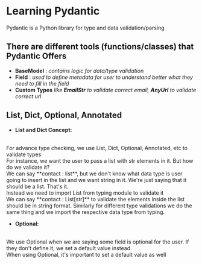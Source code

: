 # Learning Pydantic

Pydantic is a Python library for type and data validation/parsing

## There are different tools (functions/classes) that Pydantic Offers
- **BaseModel** : *contains logic for data/type validation*
- **Field** : *used to define metadata for user to understand better what they need to fill in the field*
- **Custom Types** *like **EmailStr** to validate correct email, **AnyUrl** to validate correct url*

## List, Dict, Optional, Annotated

- **List and Dict Concept:**
<br>
For advance type checking, we use List, Dict, Optional, Annotated, etc to validate types
<br>
For instance, we want the user to pass a list with str elements in it. But how do we validate it?
<br>
We can say **contact : list**, but we don't know what data type is user going to insert in the list and we want string in it. We're just saying that it should be a list. That's it.
<br>
Instead we need to import List from typing module to validate it
<br>
We can say **contact : List[str]** to validate the elements inside the list should be in string format. Similarly for different type validations we do the same thing and we import the respective data type from typing.



- **Optional:**
<br>
We use Optional when we are saying some field is optional for the user. If they don't define it, we set a default value instead.
<br>
When using Optional, it's important to set a default value as well